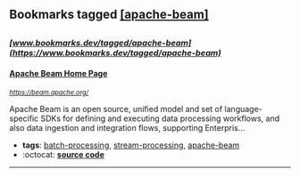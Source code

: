 ## Bookmarks tagged [[apache-beam]](https://www.bookmarks.dev?q=[apache-beam])

_<sup><sup>[www.bookmarks.dev/tagged/apache-beam](https://www.bookmarks.dev/tagged/apache-beam)</sup></sup>_
---
#### [Apache Beam Home Page](https://beam.apache.org/)
_<sup>https://beam.apache.org/</sup>_

Apache Beam is an open source, unified model and set of language-specific SDKs for defining and executing data processing workflows, and also data ingestion and integration flows, supporting Enterpris...
* **tags**: [batch-processing](../tagged/batch-processing.md), [stream-processing](../tagged/stream-processing.md), [apache-beam](../tagged/apache-beam.md)
* :octocat: **[source code](https://github.com/apache/beam)**
---
